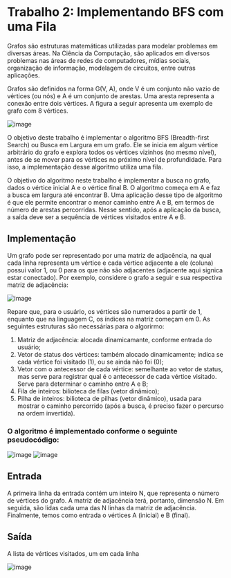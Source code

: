 # Trabalho 2: Implementando BFS com uma Fila

Grafos são estruturas matemáticas utilizadas para modelar problemas em
diversas áreas. Na Ciência da Computação, são aplicados em diversos problemas nas
áreas de redes de computadores, mídias sociais, organização de informação, modelagem
de circuitos, entre outras aplicações.


Grafos são definidos na forma G(V, A), onde V é um conjunto não vazio de
vértices (ou nós) e A é um conjunto de arestas. Uma aresta representa a conexão entre
dois vértices. A figura a seguir apresenta um exemplo de grafo com 8 vértices.

![image](https://user-images.githubusercontent.com/50593898/234118686-d5803c8b-73e4-4abd-aa52-329fb43127fd.png)


O objetivo deste trabalho é implementar o algoritmo BFS (Breadth-first Search)
ou Busca em Largura em um grafo. Ele se inicia em algum vértice arbitrário do grafo e
explora todos os vértices vizinhos (no mesmo nível), antes de se mover para os vértices
no próximo nível de profundidade. Para isso, a implementação desse algoritmo utiliza
uma fila.


O objetivo do algoritmo neste trabalho é implementar a busca no grafo, dados o
vértice inicial A e o vértice final B. O algoritmo começa em A e faz a busca em largura
até encontrar B. Uma aplicação desse tipo de algoritmo é que ele permite encontrar o
menor caminho entre A e B, em termos de número de arestas percorridas. Nesse
sentido, após a aplicação da busca, a saída deve ser a sequência de vértices visitados
entre A e B.


## Implementação


Um grafo pode ser representado por uma matriz de adjacência, na qual cada
linha representa um vértice e cada vértice adjacente a ele (coluna) possui valor 1, ou 0
para os que não são adjacentes (adjacente aqui signica estar conectado). Por exemplo,
considere o grafo a seguir e sua respectiva matriz de adjacência:


![image](https://user-images.githubusercontent.com/50593898/234118816-7f9a111f-5569-4b25-aa72-e803c91898b7.png)


Repare que, para o usuário, os vértices são numerados a partir de 1, enquanto
que na linguagem C, os índices na matriz começam em 0.
As seguintes estruturas são necessárias para o algorirmo:
1. Matriz de adjacência: alocada dinamicamante, conforme entrada do usuário;
2. Vetor de status dos vértices: também alocado dinamicamente; indica se cada vértice
foi visitado (1), ou se ainda não foi (0);
3. Vetor com o antecessor de cada vértice: semelhante ao vetor de status, mas serve
para registrar qual é o antecessor de cada vértice visitado. Serve para determinar o
caminho entre A e B;
4. Fila de inteiros: bilioteca de filas (vetor dinâmico);
5. Pilha de inteiros: bilioteca de pilhas (vetor dinâmico), usada para mostrar o caminho
percorrido (após a busca, é preciso fazer o percurso na ordem invertida).

### O algoritmo é implementado conforme o seguinte pseudocódigo:

![image](https://user-images.githubusercontent.com/50593898/234118957-32ef4720-1506-4d33-a840-3e94ee3386c5.png)
![image](https://user-images.githubusercontent.com/50593898/234119012-b2d8e64f-4310-40c9-b598-629de05c05d3.png)



## Entrada
A primeira linha da entrada contém um inteiro N, que representa o número de
vértices do grafo. A matriz de adjacência terá, portanto, dimensão N. Em seguida, são
lidas cada uma das N linhas da matriz de adjacência. Finalmente, temos como entrada o
vértices A (inicial) e B (final).

## Saída
A lista de vértices visitados, um em cada linha


![image](https://user-images.githubusercontent.com/50593898/234119133-2ccac135-3dd5-4a32-8b5f-71f0acfbc73e.png)
